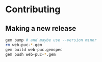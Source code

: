 # Contributing

## Making a new release

```sh
gem bump # and maybe use --version minor
rm web-puc-*.gem
gem build web-puc.gemspec
gem push web-puc-*.gem
```
